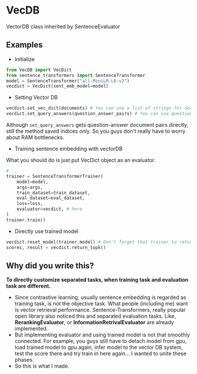 # VecDB
VectorDB class inherited by SentenceEvaluator

## Examples

* Initialize
  
```python
from VecDB import VecDict
from sentence_transformers import SentenceTransformer
model = SentenceTransformer("all-MiniLM-L6-v2")
vecdict = VecDict(sent_emb_model=model)
```

* Setting Vector DB

```python
vecdict.set_vec_dict(documents) # You can use a list of strings for documents here.
vecdict.set_query_answers(question_answer_pairs) # You can use question-answer document pairs.
```

Although `set_query_answers` gets question-answer document pairs directly, still the method saved indices only. So you guys don't really have to worry about RAM bottlenecks.

* Training sentence embedding with vectorDB

What you should do is just put VecDict object as an evaluator.
```python
# ...
trainer = SentenceTransformerTrainer(
    model=model,
    args=args,
    train_dataset=train_dataset,
    eval_dataset=eval_dataset,
    loss=loss,
    evaluator=vecdict, # here
)
trainer.train()

```

* Directly use trained model

```python
vecdict.reset_model(trainer.model) # Don't forget that trainer to return the best model, using `load_best_model_at_end` in `SentenceTransformerTrainingArguments`.
scores, result = vecdict.return_topk()
```

## Why did you write this?

**To directly customize separated tasks, when training task and evaluation task are different.**

* Since contrastive learning, usually sentence embedding is regarded as training task, is not the objective task. What people (including me) want is vector retrieval performance. Sentence-Transformers, really popular open library also noticed this and separated evaluation tasks. Like, **RerankingEvaluator**, or **InformationRetrivalEvaluator** are already implemented.
* But implementing evaluator and using trained model is not that smoothly connected. For example, you guys still have to detach model from gpu, load trained model to gpu again, infer model to the vector DB system, test the score there and try train in here again... I wanted to unite these phases.
* So this is what I made.
